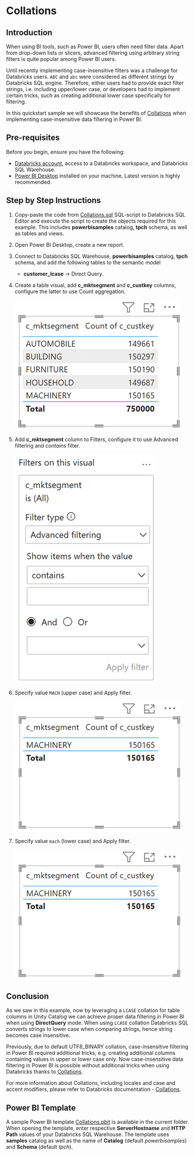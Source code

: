 # Collations
## Introduction
When using BI tools, such as Power BI, users often need filter data. Apart from drop-down lists or slicers, advanced filtering using arbitrary string filters is quite popular among Power BI users.

Until recently implementing case-insensitive filters was a challenge for Databricks users. ```ABC``` and ```abc``` were considered as different strings by Databricks SQL engine. Therefore, either users had to provide exact filter strings, i.e. including upper/lower case, or developers had to implement certain tricks, such as creating additional lower case specifically for filtering.

In this quickstart sample we will showcase the benefits of [Collations](https://docs.databricks.com/aws/en/sql/language-manual/sql-ref-collation) when implementing case-insensitive data filtering in Power BI.


## Pre-requisites

Before you begin, ensure you have the following:

- [Databricks account](https://databricks.com/), access to a Databricks workspace, and Databricks SQL Warehouse. 
- [Power BI Desktop](https://powerbi.microsoft.com/desktop/) installed on your machine. Latest version is highly recommended.

  
## Step by Step Instructions
1. Copy-paste the code from [Collations.sql](./Collations.sql) SQL-script to Databricks SQL Editor and execute the script to create the objects required for this example. This includes **powerbisamples** catalog, **tpch** schema, as well as tables and views.
   
2. Open Power BI Desktop, create a new report.
   
3. Connect to Databricks SQL Warehouse, **powerbisamples** catalog, **tpch** schema, and add the following tables to the semantic model
    - **customer_lcase** → Direct Query.
      
4. Create a table visual, add **c_mktsegment** and **c_custkey** columns, configure the latter to use Count aggregation.
    
    ![Table visual](./images/Table.PNG)

7. Add **c_mktsegment** column to Filters, configure it to use Advanced filtering and *contains* filter. 
   
    ![Filter](./images/Filter.PNG)

8. Specify value ```MACH``` (upper case) and Apply filter.

    ![Filtered Table](./images/FilteredTable.PNG)

8. Specify value ```mach``` (lower case) and Apply filter.

    ![Filtered Table](./images/FilteredTable.PNG)

## Conclusion
As we saw in this example, now by leveraging a ```LCASE``` collation for table columns in Unity Catalog we can achieve proper data filtering in Power BI when using **DirectQuery** mode. When using ```LCASE``` collation Databricks SQL converts strings to lower case when comparing strings, hence string becomes case insensitive.

Previously, due to default UTF8_BINARY collation, case-insensitive filtering in Power BI required additional tricks, e.g. creating additional columns containing values in upper or lower case only. Now case-insensitive data filtering in Power BI is possible without additional tricks when using Databricks thanks to [Collations](https://docs.databricks.com/aws/en/sql/language-manual/sql-ref-collation).

For more information about Collations, including locales and case and accent modifiers, please refer to Databricks documentation - [Collations](https://docs.databricks.com/aws/en/sql/language-manual/sql-ref-collation).


## Power BI Template 

A sample Power BI template [Collations.pbit](./Collations.pbit) is available in the current folder. When opening the template, enter respective **ServerHostname** and **HTTP Path** values of your Databricks SQL Warehouse. The template uses **samples** catalog as well as the name of **Catalog** (default *powerbisamples*) and **Schema** (default *tpch*).

